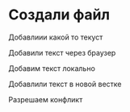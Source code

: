# Создали файл

Добавлиии какой то текуст

Добавили текст через браузер


Добавим текст локально

Добавлили текст в новой вестке

Разрешаем конфликт
